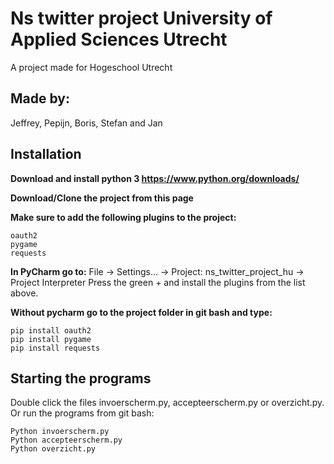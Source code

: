 # Ns twitter project University of Applied Sciences Utrecht
A project made for Hogeschool Utrecht
## Made by:
Jeffrey, Pepijn, Boris, Stefan and Jan

## Installation
**Download and install python 3 https://www.python.org/downloads/**

**Download/Clone the project from this page**

**Make sure to add the following plugins to the project:** 
```
oauth2
pygame
requests
```

**In PyCharm go to:**
File -> Settings... -> Project: ns_twitter_project_hu -> Project Interpreter
Press the green + and install the plugins from the list above.

**Without pycharm go to the project folder in git bash and type:**
```
pip install oauth2
pip install pygame
pip install requests
```

## Starting the programs
Double click the files invoerscherm.py, accepteerscherm.py or overzicht.py. Or run the programs from git bash:
```
Python invoerscherm.py
Python accepteerscherm.py
Python overzicht.py
```